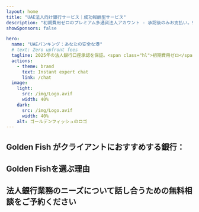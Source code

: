 ```yaml
---
layout: home
title: "UAE法人向け銀行サービス｜成功報酬型サービス"
description: "初期費用ゼロのプレミアム多通貨法人アカウント - 承認後のみお支払い。96％の成功率を誇る申請管理。口座開設保証付き。"
showSponsors: false

hero:
  name: "UAEバンキング：あなたの安全な港"
  # text: Zero upfront fees
  tagline: 2025年の法人銀行口座承認を保証。<span class="hl">初期費用ゼロ</span> - 承認後のみお支払い。成功率96％。
  actions:
    - theme: brand
      text: Instant expert chat
      link: /chat
  image:
    light:
      src: /img/Logo.avif
      width: 40%
    dark:
      src: /img/Logo.avif
      width: 40%
    alt: ゴールデンフィッシュのロゴ
---
```


<FeatureCards :features="[
  {
    title: '口座開設保証',
    bullet: '✓',
    items: [
      '初回口座承認は2ヶ月保証',
      '2回目の口座承認は3ヶ月保証',
      '質の高いビジネスプラン作成',
      '包括的なデューデリジェンスサポート',
      '銀行との直接コミュニケーション戦略',
      '完全な銀行パッケージのセットアップ'
    ],
    linkText: 'Learn more',
    link: '../../corporate-banking-services/guaranteed-account-approvals',
    icon: {
      light: '/video/iStock-2186765808.mp4',
      dark: '/video/iStock-2166377244.mp4',
      alt: '銀行要件',
    }
  },
]" />

<FeatureCards :features="[
  {
    title: 'ハイリスクビジネス向けUAE銀行口座',
    items: [
      '強化デューデリジェンス（EDD）に関する専門的ガイダンス',
      '取引監視とリスク管理',
      'コンプライアンスポリシーと手続きの設定',
      '銀行関係管理',
      '定期的なコンプライアンス更新と監査',
      '口座セキュリティのための緊急対応計画'
    ],
    linkText: 'Learn more',
    link: '../../corporate-banking-services/UAE-Bank-Accounts-for-High-Risk-Business',
    icon: {
      light: '/img/iStock-1333000394.avif',
      dark: '/img/iStock-584576538.avif',
      alt: '銀行サービス',
    }
  },
  {
    title: 'コンプライアンス遵守：UAEビジネスを守る',
    items: [
      '潜在的リスクを特定する定期的なコンプライアンス監査',
      '政府承認のためのエンドツーエンドPROサービス',
      'ライセンス更新管理とアラート',
      '銀行コンサルティングと口座管理',
      'VATおよびESRコンプライアンス支援',
      '従業員ビザと労働法遵守',
      '規制アップデートに関する研修ワークショップ'
    ],
    linkText: 'Learn more',
    link: '../../company-registration/Protect-Your-Business',
    icon: {
      light: '/img/iStock-1382278859.jpg',
      dark: '/img/iStock-1867623684.jpg',
      alt: '銀行サービス',
    }
  },
  {
    title: 'UAE法人向け銀行サービスのメリット',
    items: [
      'Moody\'s評価**Aa2**の強固な銀行システム',
      '**1980年からの固定USD為替レート**',
      '資本移動の制限なし',
      '1,840億米ドル超の外貨準備高',
      '政治的・経済的安定性',
      '政府支援の銀行システム',
      '世界クラスのデジタルバンキング'
    ],
    linkText: 'Learn more',
    link: '../../company-registration/banking',
    icon: {
      light: '/img/iStock-1032707788.jpg',
      dark: '/img/iStock-1152367067.avif',
      alt: '銀行プロセス',
    }
  }
]" />

## Golden Fish がクライアントにおすすめする銀行：

<!--@include: /../../include/recommended-banks.md-->

## Golden Fishを選ぶ理由

<BenefitsList :features="[
  {
    icon: '🏢',
    title: 'UAE現地の専門知識',
    text: 'ドバイの専門スペシャリストが、プロセスの各段階で専門的なガイダンスを提供します。'
  },
  {
    icon: '📊',
    title: '実績のある成功率',
    text: '90%以上の承認率で、当社のプレミアム処理により数百のビザ、銀行口座、会社登録を発行しています。'
  },
  {
    icon: '💸',
    title: '**成功報酬制**',
    text: '[承認後のみお支払い](/uae-business/benefits/success-based-fees)。隠れたコストなしの完全な透明性。'
  },
]" />

## 法人銀行業務のニーズについて話し合うための無料相談をご予約ください

<ContactForm buttonText="専門家に相談する" />